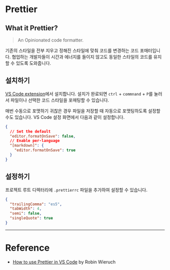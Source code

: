 # Prettier

## What it Prettier?

> An Opinionated code formatter.

기존의 스타일을 전부 지우고 정해진 스타일에 맞춰 코드를 변경하는 코드 포매터입니다. 협업하는 개발자들이 시간과 에너지를 들이지 않고도 동일한 스타일의 코드를 유지할 수 있도록 도와줍니다.

## 설치하기

[VS Code extension](https://marketplace.visualstudio.com/items?itemName=esbenp.prettier-vscode)에서 설치합니다. 설치가 완료되면 `ctrl` + `commnand` + `P`를 눌러서 파일이나 선택한 코드 스타일을 포매팅할 수 있습니다.

매번 수동으로 포맷하기 귀찮은 경우 파일을 저장할 때 자동으로 포맷팅하도록 설정할 수도 있습니다. VS Code 설정 화면에서 다음과 같이 설정합니다.

```json
{
  // Set the default
  "editor.formatOnSave": false,
  // Enable per-language
  "[markdown]": {
    "editor.formatOnSave": true
  }
}
```

## 설정하기

프로젝트 루트 디렉터리에 `.prettierrc` 파일을 추가하여 설정할 수 있습니다.

```json
{
  "trailingComma": "es5",
  "tabWidth": 4,
  "semi": false,
  "singleQuote": true
}
```

---

# Reference

- [How to use Prettier in VS Code](https://www.robinwieruch.de/how-to-use-prettier-vscode) by Robin Wieruch

